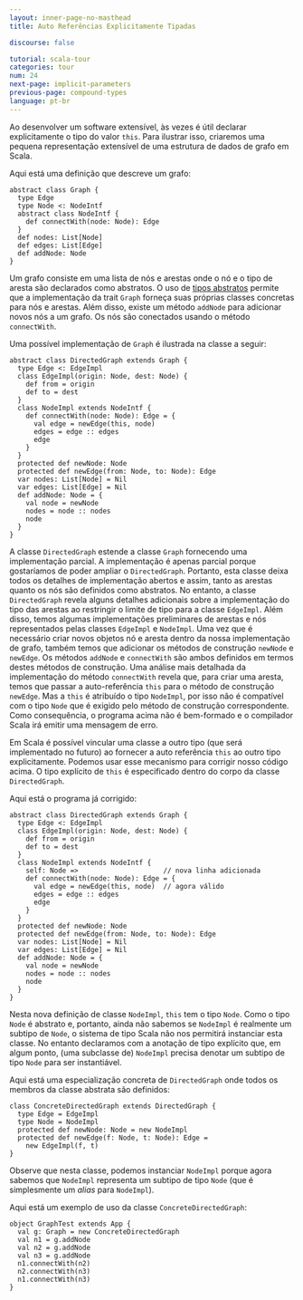```yaml
---
layout: inner-page-no-masthead
title: Auto Referências Explicitamente Tipadas

discourse: false

tutorial: scala-tour
categories: tour
num: 24
next-page: implicit-parameters
previous-page: compound-types
language: pt-br
---
```


Ao desenvolver um software extensível, às vezes é útil declarar explicitamente o tipo do valor `this`. Para ilustrar isso, criaremos uma pequena representação extensível de uma estrutura de dados de grafo em Scala.

Aqui está uma definição que descreve um grafo:

```tut
abstract class Graph {
  type Edge
  type Node <: NodeIntf
  abstract class NodeIntf {
    def connectWith(node: Node): Edge
  }
  def nodes: List[Node]
  def edges: List[Edge]
  def addNode: Node
}
```

Um grafo consiste em uma lista de nós e arestas onde o nó e o tipo de aresta são declarados como abstratos. O uso de [tipos abstratos](abstract-types.html) permite que a implementação da trait `Graph` forneça suas próprias classes concretas para nós e arestas. Além disso, existe um método `addNode` para adicionar novos nós a um grafo. Os nós são conectados usando o método `connectWith`.

Uma possível implementação de `Graph` é ilustrada na classe a seguir:

```tut:fail
abstract class DirectedGraph extends Graph {
  type Edge <: EdgeImpl
  class EdgeImpl(origin: Node, dest: Node) {
    def from = origin
    def to = dest
  }
  class NodeImpl extends NodeIntf {
    def connectWith(node: Node): Edge = {
      val edge = newEdge(this, node)
      edges = edge :: edges
      edge
    }
  }
  protected def newNode: Node
  protected def newEdge(from: Node, to: Node): Edge
  var nodes: List[Node] = Nil
  var edges: List[Edge] = Nil
  def addNode: Node = {
    val node = newNode
    nodes = node :: nodes
    node
  }
}
```

A classe `DirectedGraph` estende a classe `Graph` fornecendo uma implementação parcial. A implementação é apenas parcial porque gostaríamos de poder ampliar o `DirectedGraph`. Portanto, esta classe deixa todos os detalhes de implementação abertos e assim, tanto as arestas quanto os nós são definidos como abstratos. No entanto, a classe `DirectedGraph` revela alguns detalhes adicionais sobre a implementação do tipo das arestas ao restringir o limite de tipo para a classe `EdgeImpl`. Além disso, temos algumas implementações preliminares de arestas e nós representados pelas classes `EdgeImpl` e `NodeImpl`. Uma vez que é necessário criar novos objetos nó e aresta dentro da nossa implementação de grafo, também temos que adicionar os métodos de construção `newNode` e `newEdge`. Os métodos `addNode` e `connectWith` são ambos definidos em termos destes métodos de construção. Uma análise mais detalhada da implementação do método `connectWith` revela que, para criar uma aresta, temos que passar a auto-referência `this` para o método de construção `newEdge`. Mas a `this` é atribuído o tipo `NodeImpl`, por isso não é compatível com o tipo `Node` que é exigido pelo método de construção correspondente. Como consequência, o programa acima não é bem-formado e o compilador Scala irá emitir uma mensagem de erro.

Em Scala é possível vincular uma classe a outro tipo (que será implementado no futuro) ao fornecer a auto referência `this` ao outro tipo explicitamente. Podemos usar esse mecanismo para corrigir nosso código acima. O tipo explícito de `this` é especificado dentro do corpo da classe `DirectedGraph`.

Aqui está o programa já corrigido:

```tut
abstract class DirectedGraph extends Graph {
  type Edge <: EdgeImpl
  class EdgeImpl(origin: Node, dest: Node) {
    def from = origin
    def to = dest
  }
  class NodeImpl extends NodeIntf {
    self: Node =>                     // nova linha adicionada
    def connectWith(node: Node): Edge = {
      val edge = newEdge(this, node)  // agora válido
      edges = edge :: edges
      edge
    }
  }
  protected def newNode: Node
  protected def newEdge(from: Node, to: Node): Edge
  var nodes: List[Node] = Nil
  var edges: List[Edge] = Nil
  def addNode: Node = {
    val node = newNode
    nodes = node :: nodes
    node
  }
}
```

Nesta nova definição de classe `NodeImpl`, `this` tem o tipo `Node`. Como o tipo `Node` é abstrato e, portanto, ainda não sabemos se `NodeImpl` é realmente um subtipo de `Node`, o sistema de tipo Scala não nos permitirá instanciar esta classe. No entanto declaramos com a anotação de tipo explícito que, em algum ponto, (uma subclasse de) `NodeImpl` precisa denotar um subtipo de tipo `Node` para ser instantiável.

Aqui está uma especialização concreta de `DirectedGraph` onde todos os membros da classe abstrata são definidos:

```tut
class ConcreteDirectedGraph extends DirectedGraph {
  type Edge = EdgeImpl
  type Node = NodeImpl
  protected def newNode: Node = new NodeImpl
  protected def newEdge(f: Node, t: Node): Edge =
    new EdgeImpl(f, t)
}
```

Observe que nesta classe, podemos instanciar `NodeImpl` porque agora sabemos que `NodeImpl` representa um subtipo de tipo `Node` (que é simplesmente um *alias* para `NodeImpl`).

Aqui está um exemplo de uso da classe `ConcreteDirectedGraph`:

```tut
object GraphTest extends App {
  val g: Graph = new ConcreteDirectedGraph
  val n1 = g.addNode
  val n2 = g.addNode
  val n3 = g.addNode
  n1.connectWith(n2)
  n2.connectWith(n3)
  n1.connectWith(n3)
}
```